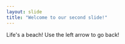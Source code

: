 ```yaml
---
layout: slide
title: "Welcome to our second slide!"
---
```

Life's a beach!
Use the left arrow to go back!

